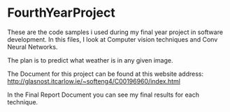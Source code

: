# FourthYearProject
These are the code samples i used during my final year project in software development.
In this files, I look at Computer vision techniques and Conv Neural Networks.

The plan is to predict what weather is in any given image.

The Document for this project can be found at this website address: http://glasnost.itcarlow.ie/~softeng4/C00196960/index.html

In the Final Report Document you can see my final results for each technique.
